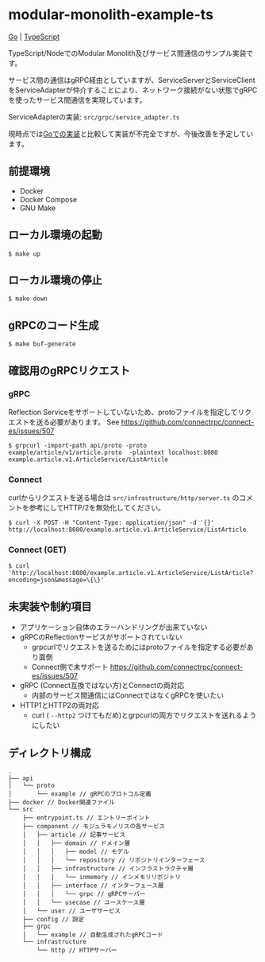 # modular-monolith-example-ts

[Go](https://github.com/aplulu/modular-monolith-example-go) | [TypeScript](https://github.com/aplulu/modular-monolith-example-ts)

TypeScript/NodeでのModular Monolith及びサービス間通信のサンプル実装です。

サービス間の通信はgRPC経由としていますが、ServiceServerとServiceClientをServiceAdapterが仲介することにより、ネットワーク接続がない状態でgRPCを使ったサービス間通信を実現しています。

ServiceAdapterの実装: `src/grpc/service_adapter.ts`

現時点では[Goでの実装](https://github.com/aplulu/modular-monolith-example-go)と比較して実装が不完全ですが、今後改善を予定しています。

## 前提環境

- Docker
- Docker Compose
- GNU Make

## ローカル環境の起動

```shell
$ make up
```

## ローカル環境の停止

```shell
$ make down
```

## gRPCのコード生成

```shell
$ make buf-generate
```

## 確認用のgRPCリクエスト

### gRPC

Reflection Serviceをサポートしていないため、protoファイルを指定してリクエストを送る必要があります。
See https://github.com/connectrpc/connect-es/issues/507

```shell
$ grpcurl -import-path api/proto -proto example/article/v1/article.proto  -plaintext localhost:8080 example.article.v1.ArticleService/ListArticle
```

### Connect
curlからリクエストを送る場合は `src/infrastructure/http/server.ts` のコメントを参考にしてHTTP/2を無効化してください。

```shell
$ curl -X POST -H "Content-Type: application/json" -d '{}' http://localhost:8080/example.article.v1.ArticleService/ListArticle
```

### Connect (GET)

```shell
$ curl 'http://localhost:8080/example.article.v1.ArticleService/ListArticle?encoding=json&message=\{\}'
```

## 未実装や制約項目

* アプリケーション自体のエラーハンドリングが出来ていない
* gRPCのReflectionサービスがサポートされていない
  * grpcurlでリクエストを送るためにはprotoファイルを指定する必要があり面倒
  * Connect側で未サポート https://github.com/connectrpc/connect-es/issues/507
* gRPC (Connect互換ではない方)とConnectの両対応
  * 内部のサービス間通信にはConnectではなくgRPCを使いたい
* HTTP1とHTTP2の両対応
  * curl ( `--http2` つけてもだめ)とgrpcurlの両方でリクエストを送れるようにしたい

## ディレクトリ構成

```
.
├── api
│   └── proto
│       └── example // gRPCのプロトコル定義
├── docker // Docker関連ファイル
└── src
    ├── entrypoint.ts // エントリーポイント
    ├── component // モジュラモノリスの各サービス
    │   ├── article // 記事サービス
    │   │   ├── domain // ドメイン層
    │   │   │   ├── model // モデル
    │   │   │   └── repository // リポジトリインターフェース
    │   │   ├── infrastructure // インフラストラクチャ層
    │   │   │   └── inmemory // インメモリリポジトリ
    │   │   ├── interface // インターフェース層
    │   │   │   └── grpc // gRPCサーバー
    │   │   └── usecase // ユースケース層
    │   └── user // ユーザサービス
    ├── config // 設定
    ├── grpc
    │   └── example // 自動生成されたgRPCコード
    └── infrastructure
        └── http // HTTPサーバー

```
